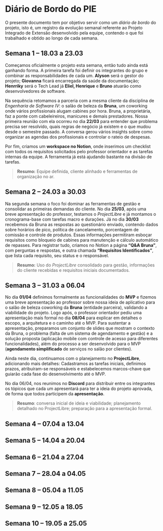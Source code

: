 # Diário de Bordo do PIE
O presente documento tem por objetivo servir como um *diário de bordo* do projeto, isto é, um registro da evolução semanal referente ao Projeto Integrado de Extensão desenvolvido pela equipe, contendo o que foi trabalhado e obtido ao longo de cada semana.

## Semana 1 – 18.03 a 23.03

Começamos oficialmente o projeto esta semana, então tudo ainda está ganhando forma. A primeira tarefa foi definir os integrantes do grupo e combinar as responsabilidades de cada um. **Alyson** será o gestor do projeto; **Giovanna** ficará encarregada da saúde da documentação; **Henrriky** será o Tech Lead já **Eliel, Henrique** e **Bruno** atuarão como desenvolvedores de software.

Na sequência retomamos a parceria com a mesma cliente da disciplina de *Engenharia de Software IV*: o salão de beleza da **Bruna**, um coworking onde vários profissionais alugam cabines por hora. Bruna, a proprietária, faz a ponte com cabeleireiros, manicures e demais prestadores. Nossa primeira reunião com ela ocorreu no dia **22/03** para entender que problema precisa ser resolvido, quais regras de negócio já existem e o que mudou desde o semestre passado. A conversa gerou vários insights sobre como organizar as agendas dos profissionais e controlar o rateio de despesas. 

Por fim, criamos um **workspace no Notion**, onde inserimos um checklist com todos os requisitos solicitados pelo professor orientador e as tarefas internas da equipe. A ferramenta já está ajudando bastante na divisão de tarefas.
 
> **Resumo:** Equipe definida, cliente alinhado e ferramentas de organização no ar.

## Semana 2 – 24.03 a 30.03
Na segunda semana o foco foi dominar as ferramentas de gestão e consolidar as primeiras demandas do cliente. No dia **25/03**, após uma breve apresentação do professor, testamos o *ProjectLibre* e já montamos o cronograma-base com tarefas macro e durações. Já no dia **30/03** recebemos da Bruna as respostas ao questionário enviado, contendo dados sobre horários de pico, política de cancelamento, porcentagem de comissão e controle de produtos. Essas informações permitiram esboçar requisitos como bloqueio de cabines para manutenção e cálculo automático de repasses. Para registrar tudo, criamos no Notion a página **“Q&A Bruna”**, com perguntas e respostas, e outra chamada **“Requisitos Identificados”**, que lista cada requisito, seu status e o responsável.

> **Resumo:** Uso do *ProjectLibre* consolidado para gestão, informações do cliente recebidas e requisitos iniciais documentados.

## Semana 3 – 31.03 a 06.04
No dia **01/04** definimos formalmente as funcionalidades do **MVP** e fizemos uma breve apresentação ao professor sobre nossa ideia de aplicativo para o salão de beleza coworking da **Bruna** (entidade parceira), validando a viabilidade do projeto. Logo após, o professor orientador pediu uma apresentação mais formal no dia **08/04** para explicar em detalhes o escopo, a arquitetura e o caminho até o MVP. Para sustentar a apresentação, preparamos um conjunto de slides que mostram o contexto da Bruna, o problema (falta de um sistema de agendamento e gestão) e a solução proposta (aplicação mobile com controle de acesso para diferentes funcionalidades), além do processo a ser desenvolvido para o MVP (**agendamento simplificado** de serviços no salão por clientes).

Ainda neste dia, continuamos com o planejamento no **ProjectLibre**, adicionando mais detalhes: Cadastramos as tarefas iniciais, definimos prazos, atribuíram-se responsáveis e estabelecemos marcos-chave que guiarão cada fase do desenvolvimento até o MVP. 

No dia 06/04, nos reunimos no **Discord** para distribuir entre os integrantes os tópicos que cada um apresentará para ter a ideia do projeto aprovada, de forma que todos participem da **apresentação**.


> **Resumo**: conversa inicial de ideia e viabilidade; planejamento detalhado no ProjectLibre; preparação para a apresentação formal.  


## Semana 4 – 07.04 a 13.04

## Semana 5 – 14.04 a 20.04

## Semana 6 – 21.04 a 27.04

## Semana 7 – 28.04 a 04.05

## Semana 8 – 05.04 a 11.05

## Semana 9 – 12.05 a 18.05

## Semana 10 – 19.05 a 25.05